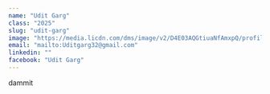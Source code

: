 ```yaml
---
name: "Udit Garg"
class: "2025"
slug: "udit-garg"
image: "https://media.licdn.com/dms/image/v2/D4E03AQGtiuaNfAmxpQ/profile-displayphoto-shrink_400_400/profile-displayphoto-shrink_400_400/0/1664336250469?e=1730937600&v=beta&t=Q-4Gvj0L9s1NQqajktRus4wXR3wvgN-NTeHML8uh9Fc"
email: "mailto:Uditgarg32@gmail.com"
linkedin: ""
facebook: "Udit Garg"
---
```

dammit